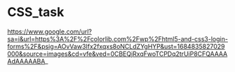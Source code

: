 # CSS_task

https://www.google.com/url?sa=i&url=https%3A%2F%2Fcolorlib.com%2Fwp%2Fhtml5-and-css3-login-forms%2F&psig=AOvVaw3Ifx2fxqxs8oNCLdZYgHYP&ust=1684835827029000&source=images&cd=vfe&ved=0CBEQjRxqFwoTCPDq2trUiP8CFQAAAAAdAAAAABA_
